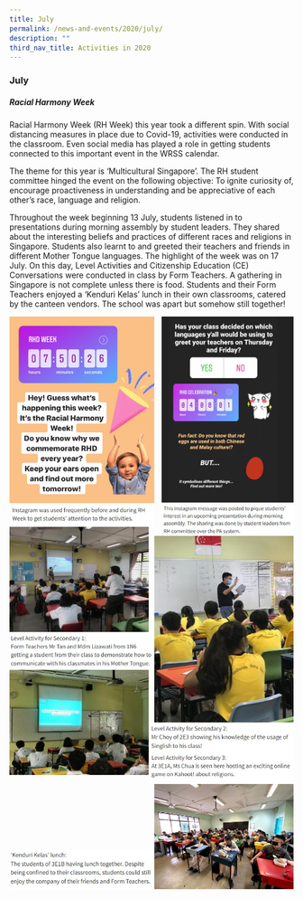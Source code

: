 ```yaml
---
title: July
permalink: /news-and-events/2020/july/
description: ""
third_nav_title: Activities in 2020
---
```

### **July**
##### **Racial Harmony Week**

Racial Harmony Week (RH Week) this year took a different spin. With social distancing measures in place due to Covid-19, activities were conducted in the classroom. Even social media has played a role in getting students connected to this important event in the WRSS calendar.

The theme for this year is ‘Multicultural Singapore’. The RH student committee hinged the event on the following objective: To ignite curiosity of, encourage proactiveness in understanding and be appreciative of each other’s race, language and religion.

Throughout the week beginning 13 July, students listened in to presentations during morning assembly by student leaders. They shared about the interesting beliefs and practices of different races and religions in Singapore. Students also learnt to and greeted their teachers and friends in different Mother Tongue languages. The highlight of the week was on 17 July. On this day, Level Activities and Citizenship Education (CE) Conversations were conducted in class by Form Teachers. A gathering in Singapore is not complete unless there is food. Students and their Form Teachers enjoyed a ‘Kenduri Kelas’ lunch in their own classrooms, catered by the canteen vendors. The school was apart but somehow still together!

<img src="/images/2020%20july%201.jpg"
     style="width:51%" align=left>
<img src="/images/2020%20july%202.jpg"
     style="width:46.5%" align=right>
		 
<img src="/images/2020%20july%20caption%201%20new.jpg"
     style="width:51%" align=left>
<img src="/images/2020%20july%20caption%202.jpg"
     style="width:46.5%" align=right>		 

<img src="/images/2020%20july%203.jpg"
     style="width:49%" align=left>
<img src="/images/2020%20july%205.jpg"
     style="width:49%" align=right>
<img src="/images/2020%20july%20caption%203.jpg"
     style="width:51%" align=left>		 
<img src="/images/2020%20july%204.jpg"
     style="width:49%" align=left>
<img src="/images/2020%20july%20caption%205.jpg"
     style="width:51%" align=right>

<br><br><br><br><br><br>
<br><br><br><br><br><br>
<br><br><br><br><br><br>
<br><br><br><br><br><br>
<br><br><br><br><br><br>
<br><br><br><br><br><br>
<br><br><br><br>

<img src="/images/2020%20july%20caption%204.jpg"
     style="width:51%" align=left>		 
<img src="/images/2020%20july%206.jpg"
     style="width:49%" align=right>		 
		 
<br><br><br><br><br>
<br><br><br><br>

<img src="/images/2020%20july%20caption%206.jpg"
     style="width:51%" align=right>